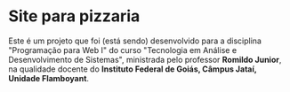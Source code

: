 # Site para pizzaria

Este é um projeto que foi (está sendo) desenvolvido para a disciplina "Programação para Web I" do curso "Tecnologia em Análise e Desenvolvimento de Sistemas", ministrada pelo professor **Romildo Junior**, na qualidade docente do **Instituto Federal de Goiás, Câmpus Jataí, Unidade Flamboyant**.
